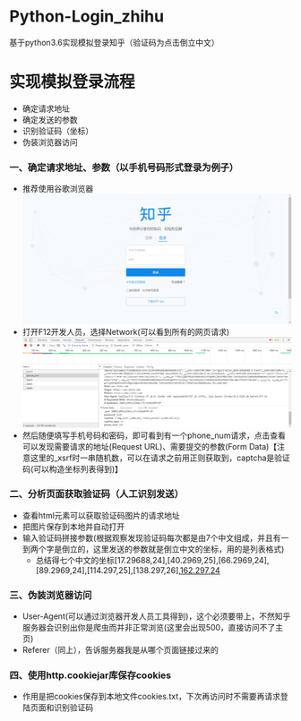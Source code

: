 # Python-Login_zhihu
基于python3.6实现模拟登录知乎（验证码为点击倒立中文）
# 实现模拟登录流程
* 确定请求地址
* 确定发送的参数
* 识别验证码（坐标）
* 伪装浏览器访问
### 一、确定请求地址、参数（以手机号码形式登录为例子）
* 推荐使用谷歌浏览器
![登录首页](https://github.com/legendheng/Python-Login_zhihu/blob/master/index.png)
* 打开F12开发人员，选择Network(可以看到所有的网页请求)
![查看请求信息](https://github.com/legendheng/Python-Login_zhihu/blob/master/getinfo.png)
* 然后随便填写手机号码和密码，即可看到有一个phone_num请求，点击查看可以发现需要请求的地址(Request URL)、需要提交的参数(Form Data)【注意这里的_xsrf时一串随机数，可以在请求之前用正则获取到，captcha是验证码(可以构造坐标列表得到)】

### 二、分析页面获取验证码（人工识别发送）
* 查看html元素可以获取验证码图片的请求地址
* 把图片保存到本地并自动打开
* 输入验证码拼接参数(根据观察发现验证码每次都是由7个中文组成，并且有一到两个字是倒立的，这里发送的参数就是倒立中文的坐标，用的是列表格式)
  * 总结得七个中文的坐标[17.29688,24],[40.2969,25],[66.2969,24],[89.2969,24],[114.297,25],[138.297,26],[162.297,24](该例子若需输入多个验证码时用空格隔开)
### 三、伪装浏览器访问
* User-Agent(可以通过浏览器开发人员工具得到)，这个必须要带上，不然知乎服务器会识别出你是爬虫而并非正常浏览(这里会出现500，直接访问不了主页)
* Referer（同上），告诉服务器我是从哪个页面链接过来的
### 四、使用http.cookiejar库保存cookies
* 作用是把cookies保存到本地文件cookies.txt，下次再访问时不需要再请求登陆页面和识别验证码
